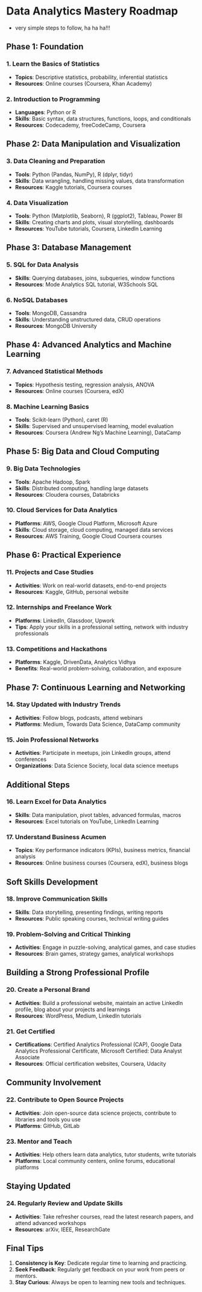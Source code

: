 
# Data Analytics Mastery Roadmap

 - very simple steps to follow, ha ha ha!!!



## Phase 1: Foundation

### 1. Learn the Basics of Statistics
- **Topics**: Descriptive statistics, probability, inferential statistics
- **Resources**: Online courses (Coursera, Khan Academy)

### 2. Introduction to Programming
- **Languages**: Python or R
- **Skills**: Basic syntax, data structures, functions, loops, and conditionals
- **Resources**: Codecademy, freeCodeCamp, Coursera

## Phase 2: Data Manipulation and Visualization

### 3. Data Cleaning and Preparation
- **Tools**: Python (Pandas, NumPy), R (dplyr, tidyr)
- **Skills**: Data wrangling, handling missing values, data transformation
- **Resources**: Kaggle tutorials, Coursera courses

### 4. Data Visualization
- **Tools**: Python (Matplotlib, Seaborn), R (ggplot2), Tableau, Power BI
- **Skills**: Creating charts and plots, visual storytelling, dashboards
- **Resources**: YouTube tutorials, Coursera, LinkedIn Learning

## Phase 3: Database Management

### 5. SQL for Data Analysis
- **Skills**: Querying databases, joins, subqueries, window functions
- **Resources**: Mode Analytics SQL tutorial, W3Schools SQL

### 6. NoSQL Databases
- **Tools**: MongoDB, Cassandra
- **Skills**: Understanding unstructured data, CRUD operations
- **Resources**: MongoDB University

## Phase 4: Advanced Analytics and Machine Learning

### 7. Advanced Statistical Methods
- **Topics**: Hypothesis testing, regression analysis, ANOVA
- **Resources**: Online courses (Coursera, edX)

### 8. Machine Learning Basics
- **Tools**: Scikit-learn (Python), caret (R)
- **Skills**: Supervised and unsupervised learning, model evaluation
- **Resources**: Coursera (Andrew Ng’s Machine Learning), DataCamp

## Phase 5: Big Data and Cloud Computing

### 9. Big Data Technologies
- **Tools**: Apache Hadoop, Spark
- **Skills**: Distributed computing, handling large datasets
- **Resources**: Cloudera courses, Databricks

### 10. Cloud Services for Data Analytics
- **Platforms**: AWS, Google Cloud Platform, Microsoft Azure
- **Skills**: Cloud storage, cloud computing, managed data services
- **Resources**: AWS Training, Google Cloud Coursera courses

## Phase 6: Practical Experience

### 11. Projects and Case Studies
- **Activities**: Work on real-world datasets, end-to-end projects
- **Resources**: Kaggle, GitHub, personal website

### 12. Internships and Freelance Work
- **Platforms**: LinkedIn, Glassdoor, Upwork
- **Tips**: Apply your skills in a professional setting, network with industry professionals

### 13. Competitions and Hackathons
- **Platforms**: Kaggle, DrivenData, Analytics Vidhya
- **Benefits**: Real-world problem-solving, collaboration, and exposure

## Phase 7: Continuous Learning and Networking

### 14. Stay Updated with Industry Trends
- **Activities**: Follow blogs, podcasts, attend webinars
- **Platforms**: Medium, Towards Data Science, DataCamp community

### 15. Join Professional Networks
- **Activities**: Participate in meetups, join LinkedIn groups, attend conferences
- **Organizations**: Data Science Society, local data science meetups

## Additional Steps

### 16. Learn Excel for Data Analytics
- **Skills**: Data manipulation, pivot tables, advanced formulas, macros
- **Resources**: Excel tutorials on YouTube, LinkedIn Learning

### 17. Understand Business Acumen
- **Topics**: Key performance indicators (KPIs), business metrics, financial analysis
- **Resources**: Online business courses (Coursera, edX), business blogs

## Soft Skills Development

### 18. Improve Communication Skills
- **Skills**: Data storytelling, presenting findings, writing reports
- **Resources**: Public speaking courses, technical writing guides

### 19. Problem-Solving and Critical Thinking
- **Activities**: Engage in puzzle-solving, analytical games, and case studies
- **Resources**: Brain games, strategy games, analytical workshops

## Building a Strong Professional Profile

### 20. Create a Personal Brand
- **Activities**: Build a professional website, maintain an active LinkedIn profile, blog about your projects and learnings
- **Resources**: WordPress, Medium, LinkedIn tutorials

### 21. Get Certified
- **Certifications**: Certified Analytics Professional (CAP), Google Data Analytics Professional Certificate, Microsoft Certified: Data Analyst Associate
- **Resources**: Official certification websites, Coursera, Udacity

## Community Involvement

### 22. Contribute to Open Source Projects
- **Activities**: Join open-source data science projects, contribute to libraries and tools you use
- **Platforms**: GitHub, GitLab

### 23. Mentor and Teach
- **Activities**: Help others learn data analytics, tutor students, write tutorials
- **Platforms**: Local community centers, online forums, educational platforms

## Staying Updated

### 24. Regularly Review and Update Skills
- **Activities**: Take refresher courses, read the latest research papers, and attend advanced workshops
- **Resources**: arXiv, IEEE, ResearchGate

## Final Tips
1. **Consistency is Key**: Dedicate regular time to learning and practicing.
2. **Seek Feedback**: Regularly get feedback on your work from peers or mentors.
3. **Stay Curious**: Always be open to learning new tools and techniques.
